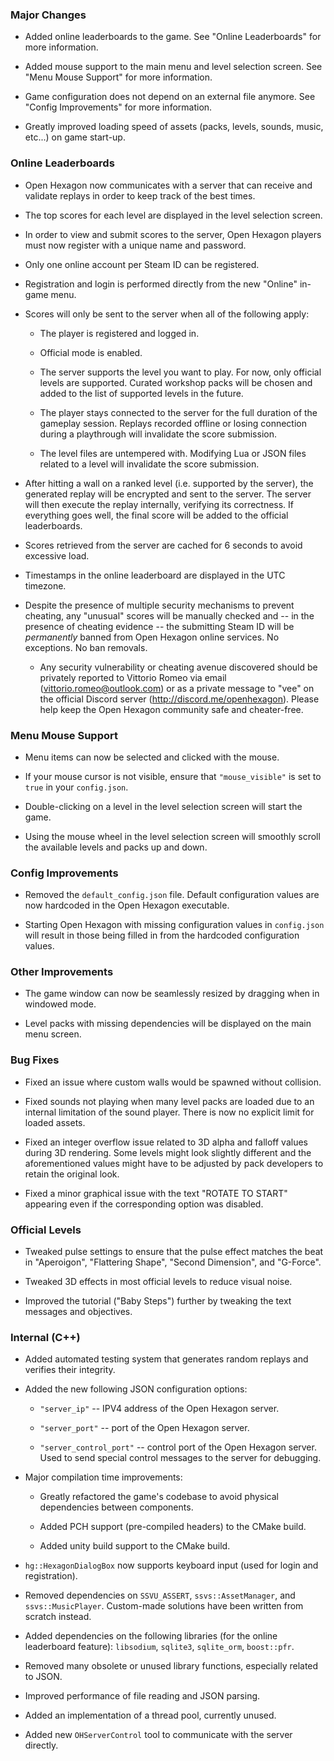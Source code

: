 ### Major Changes

- Added online leaderboards to the game. See "Online Leaderboards" for more information.

- Added mouse support to the main menu and level selection screen. See "Menu Mouse Support" for more information.

- Game configuration does not depend on an external file anymore. See "Config Improvements" for more information.

- Greatly improved loading speed of assets (packs, levels, sounds, music, etc...) on game start-up.



### Online Leaderboards

- Open Hexagon now communicates with a server that can receive and validate replays in order to keep track of the best times.

- The top scores for each level are displayed in the level selection screen.

- In order to view and submit scores to the server, Open Hexagon players must now register with a unique name and password.

- Only one online account per Steam ID can be registered.

- Registration and login is performed directly from the new "Online" in-game menu.

- Scores will only be sent to the server when all of the following apply:

    - The player is registered and logged in.

    - Official mode is enabled.

    - The server supports the level you want to play. For now, only official levels are supported. Curated workshop packs will be chosen and added to the list of supported levels in the future.

    - The player stays connected to the server for the full duration of the gameplay session. Replays recorded offline or losing connection during a playthrough will invalidate the score submission.

    - The level files are untempered with. Modifying Lua or JSON files related to a level will invalidate the score submission.

- After hitting a wall on a ranked level (i.e. supported by the server), the generated replay will be encrypted and sent to the server. The server will then execute the replay internally, verifying its correctness. If everything goes well, the final score will be added to the official leaderboards.

- Scores retrieved from the server are cached for 6 seconds to avoid excessive load.

- Timestamps in the online leaderboard are displayed in the UTC timezone.

- Despite the presence of multiple security mechanisms to prevent cheating, any "unusual" scores will be manually checked and -- in the presence of cheating evidence -- the submitting Steam ID will be *permanently* banned from Open Hexagon online services. No exceptions. No ban removals.

    - Any security vulnerability or cheating avenue discovered should be privately reported to Vittorio Romeo via email (vittorio.romeo@outlook.com) or as a private message to "vee" on the official Discord server (http://discord.me/openhexagon). Please help keep the Open Hexagon community safe and cheater-free.



### Menu Mouse Support

- Menu items can now be selected and clicked with the mouse.

- If your mouse cursor is not visible, ensure that `"mouse_visible"` is set to `true` in your `config.json`.

- Double-clicking on a level in the level selection screen will start the game.

- Using the mouse wheel in the level selection screen will smoothly scroll the available levels and packs up and down.



### Config Improvements

- Removed the `default_config.json` file. Default configuration values are now hardcoded in the Open Hexagon executable.

- Starting Open Hexagon with missing configuration values in `config.json` will result in those being filled in from the hardcoded configuration values.



### Other Improvements

- The game window can now be seamlessly resized by dragging when in windowed mode.

- Level packs with missing dependencies will be displayed on the main menu screen.



### Bug Fixes

- Fixed an issue where custom walls would be spawned without collision.

- Fixed sounds not playing when many level packs are loaded due to an internal limitation of the sound player. There is now no explicit limit for loaded assets.

- Fixed an integer overflow issue related to 3D alpha and falloff values during 3D rendering. Some levels might look slightly different and the aforementioned values might have to be adjusted by pack developers to retain the original look.

- Fixed a minor graphical issue with the text "ROTATE TO START" appearing even if the corresponding option was disabled.



### Official Levels

- Tweaked pulse settings to ensure that the pulse effect matches the beat in "Aperoigon", "Flattering Shape", "Second Dimension", and "G-Force".

- Tweaked 3D effects in most official levels to reduce visual noise.

- Improved the tutorial ("Baby Steps") further by tweaking the text messages and objectives.



### Internal (C++)

- Added automated testing system that generates random replays and verifies their integrity.

- Added the new following JSON configuration options:

    - `"server_ip"` -- IPV4 address of the Open Hexagon server.

    - `"server_port"` -- port of the Open Hexagon server.

    - `"server_control_port"` -- control port of the Open Hexagon server. Used to send special control messages to the server for debugging.

- Major compilation time improvements:

    - Greatly refactored the game's codebase to avoid physical dependencies between components.

    - Added PCH support (pre-compiled headers) to the CMake build.

    - Added unity build support to the CMake build.

- `hg::HexagonDialogBox` now supports keyboard input (used for login and registration).

- Removed dependencies on `SSVU_ASSERT`, `ssvs::AssetManager`, and `ssvs::MusicPlayer`. Custom-made solutions have been written from scratch instead.

- Added dependencies on the following libraries (for the online leaderboard feature): `libsodium`, `sqlite3`, `sqlite_orm`, `boost::pfr`.

- Removed many obsolete or unused library functions, especially related to JSON.

- Improved performance of file reading and JSON parsing.

- Added an implementation of a thread pool, currently unused.

- Added new `OHServerControl` tool to communicate with the server directly.

